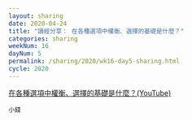 ```yaml
---
layout: sharing
date: 2020-04-24
title: "讀經分享： 在各種選項中權衡、選擇的基礎是什麼？"
categories: sharing
weekNum: 16
dayNum: 5
permalink: /sharing/2020/wk16-day5-sharing.html
cycle: 2020
---
```


[在各種選項中權衡、選擇的基礎是什麼？(YouTube)](在各種選項中權衡、選擇的基礎是什麼？)

`小錢`
